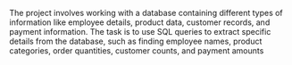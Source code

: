 The project involves working with a database containing different types of information like employee details, product data, customer records, and payment information. The task is to use SQL queries to extract specific details from the database, such as finding employee names, product categories, order quantities, customer counts, and payment amounts
